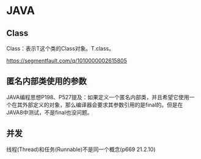 # JAVA

## Class<T>
Class<T>：表示T这个类的Class对象。T.class。

https://segmentfault.com/q/1010000002615805

## 匿名内部类使用的参数

JAVA编程思想P198、P527提及：如果定义一个匿名内部类，并且希望它使用一个在其外部定义的对象，那么编译器会要求其参数引用的是final的。但是在JAVA8中测试，不是final也没问题。

## 并发

线程(Thread)和任务(Runnable)不是同一个概念(p669 21.2.10)

